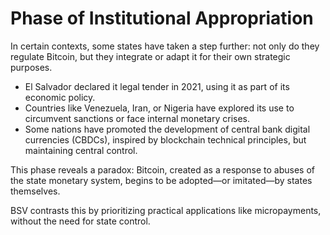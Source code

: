 # Phase of Institutional Appropriation

In certain contexts, some states have taken a step further: not only do they regulate Bitcoin, but they integrate or adapt it for their own strategic purposes.

* El Salvador declared it legal tender in 2021, using it as part of its economic policy.
* Countries like Venezuela, Iran, or Nigeria have explored its use to circumvent sanctions or face internal monetary crises.
* Some nations have promoted the development of central bank digital currencies (CBDCs), inspired by blockchain technical principles, but maintaining central control.

This phase reveals a paradox: Bitcoin, created as a response to abuses of the state monetary system, begins to be adopted—or imitated—by states themselves.

BSV contrasts this by prioritizing practical applications like micropayments, without the need for state control.
